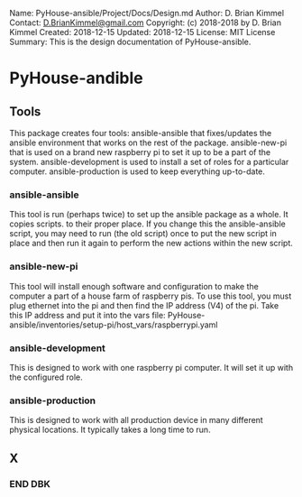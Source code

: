 Name:      PyHouse-ansible/Project/Docs/Design.md
Author:    D. Brian Kimmel
Contact:   D.BrianKimmel@gmail.com
Copyright: (c) 2018-2018 by D. Brian Kimmel
Created:   2018-12-15
Updated:   2018-12-15
License:   MIT License
Summary:   This is the design documentation of PyHouse-ansible.

# PyHouse-andible

## Tools

This package creates four tools:
	ansible-ansible that fixes/updates the ansible environment that works on the rest of the package.
	ansible-new-pi that is used on a brand new raspberry pi to set it up to be a part of the system.
	ansible-development is used to install a set of roles for a particular computer.
	ansible-production is used to keep everything up-to-date.

### ansible-ansible

This tool is run (perhaps twice) to set up the ansible package as a whole.
It copies scripts. to their proper place.
If you change this the ansible-ansible script, you may need to run (the old script) once to put the new script in
place and then run it again to perform the new actions within the new script.

### ansible-new-pi

This tool will install enough software and configuration to make the computer a part of a house farm of raspberry pis.
To use this tool, you must plug ethernet into the pi and then find the IP address (V4) of the pi.
Take this IP address and put it into the vars file:
	PyHouse-ansible/inventories/setup-pi/host_vars/raspberrypi.yaml

### ansible-development

This is designed to work with one raspberry pi computer.
It will set it up with the configured role.

### ansible-production

This is designed to work with all production device in many different physical locations.
It typically takes a long time to run.

## X


### END DBK
